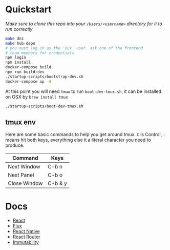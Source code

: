 # Quickstart

*Make sure to clone this repo into your `/Users/<username>` directory for it to run correctly*

```bash
make dns
make hub-deps
# you must log in as the 'dux' user. ask one of the frontend 
# team members for credentials
npm login
npm install
docker-compose build
npm run build:dev
./startup-scripts/bootstrap-dev.sh
docker-compose up -d
```

At this point you will need `tmux` to run `boot-dev-tmux.sh`, it can
be installed on OSX by `brew install tmux`

```bash
./startup-scripts/boot-dev-tmux.sh
```

## tmux env

Here are some basic commands to help you get around tmux. `C` is
Control, `-` means hit both keys, everything else it a literal
character you need to produce.

| Command      | Keys    |
|--------------|---------|
| Next Window  | C-b n   |
| Next Panel   | C-b o   |
| Close Window | C-b & y |

# Docs

* [React](docs/concepts/React.md)
* [Flux](docs/concepts/Flux.md)
* [React Native](docs/concepts/React-Native.md)
* [React Router](docs/concepts/React-Router.md)
* [Immutability](docs/concepts/Immutability.md)
